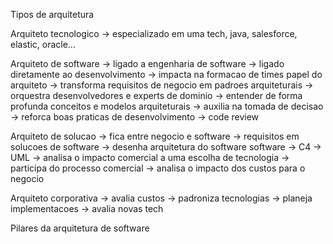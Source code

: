 Tipos de arquitetura


Arquiteto tecnologico
    -> especializado em uma tech, java, salesforce, elastic, oracle...

Arquiteto de software
    -> ligado a engenharia de software
    -> ligado diretamente ao desenvolvimento
    -> impacta na formacao de times
    papel do arquiteto
        -> transforma requisitos de negocio em padroes arquiteturais
        -> orquestra desenvolvedores e experts de dominio
        -> entender de forma profunda conceitos e modelos arquiteturais
        -> auxilia na tomada de decisao
        -> reforca boas praticas de desenvolvimento
        -> code review

Arquiteto de solucao
    -> fica entre negocio e software
    -> requisitos em solucoes de software
    -> desenha arquitetura do software software
        -> C4
        -> UML
    -> analisa o impacto comercial a uma escolha de tecnologia
    -> participa do processo comercial
    -> analisa o impacto dos custos para o negocio

Arquiteto corporativa
    -> avalia custos
    -> padroniza tecnologias
    -> planeja implementacoes
    -> avalia novas tech

Pilares da arquitetura de software